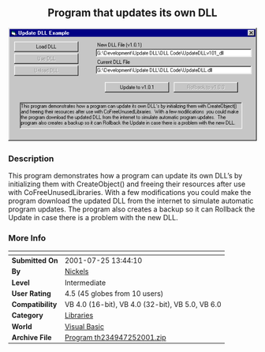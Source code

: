﻿<div align="center">

## Program that updates its own DLL

<img src="PIC2001725145348258.gif">
</div>

### Description

This program demonstrates how a program can update its own DLL&#8217;s by initializing them with CreateObject() and freeing their resources after use with CoFreeUnusedLibraries. With a few modifications you could make the program download the updated DLL from the internet to simulate automatic program updates. The program also creates a backup so it can Rollback the Update in case there is a problem with the new DLL.
 
### More Info
 


<span>             |<span>
---                |---
**Submitted On**   |2001-07-25 13:44:10
**By**             |[Nickels](https://github.com/Planet-Source-Code/PSCIndex/blob/master/ByAuthor/nickels.md)
**Level**          |Intermediate
**User Rating**    |4.5 (45 globes from 10 users)
**Compatibility**  |VB 4\.0 \(16\-bit\), VB 4\.0 \(32\-bit\), VB 5\.0, VB 6\.0
**Category**       |[Libraries](https://github.com/Planet-Source-Code/PSCIndex/blob/master/ByCategory/libraries__1-49.md)
**World**          |[Visual Basic](https://github.com/Planet-Source-Code/PSCIndex/blob/master/ByWorld/visual-basic.md)
**Archive File**   |[Program th234947252001\.zip](https://github.com/Planet-Source-Code/nickels-program-that-updates-its-own-dll__1-25490/archive/master.zip)








